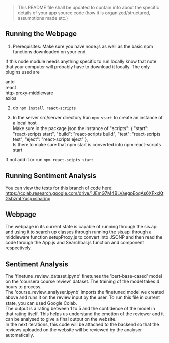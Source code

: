 > This README file shall be updated to contain info about the specific details of your app source code (how it is organized/structured, assumptions made etc.)

## Running the Webpage 
1. Prerequisites: Make sure you have node.js as well as the basic npm functions downloaded on your end.

If this node module needs anything specific to run locally know that note that your computer will probably have to download it locally. The only plugins used are 

antd  
react  
http-proxy-middleware  
axios

2. do `npm install react-scripts`

3. In the server src/server directory Run `npm start` to create an instance of a local host  
Make sure in the package.json the instance of 
 "scripts": {
    "start": "react-scripts start",
    "build": "react-scripts build",
    "test": "react-scripts test",
    "eject": "react-scripts eject"
  },  
Is there to make sure that npm start is converted into npm react-scripts start

If not add it or run `npm react-scipts start`

## Running Sentiment Analysis 
You can view the tests for this branch of code here: https://colab.research.google.com/drive/1JEmG7M4BLVaegpEoqAs6XFxxKtGsbzmL?usp=sharing

## Webpage 
The webpage in its current state is capable of running through the sis.api and using it to search up classes through running the sis.api through a middleware function setupProxy.js to convert into JSONP and then read the code through the App.js and Searchbar.js function and component respectively. 

## Sentiment Analysis 
The 'finetune_review_dataset.ipynb' finetunes the 'bert-base-cased' model on the 'coursera course review' dataset. The training of the model takes 4 hours to process.  
The 'course_review_analyser.ipynb' imports the finetuned model we created above and runs it on the review input by the user. To run this file in current state, you can used Google Colab.  
The output is a rating between 1 to 5 and the confidence of the model in that rating itself. This helps us understand the emotion of the reviewer and it can be analysed to give a final output on the website.  
In the next iterations, this code will be attached to the backend so that the reviews uploaded on the website will be reviewed by the analyser automatically.

